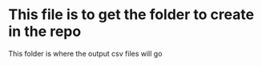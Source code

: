 # This file is to get the folder to create in the repo
This folder is where the output csv files will go

